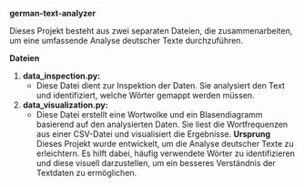 **german-text-analyzer**

Dieses Projekt besteht aus zwei separaten Dateien, die zusammenarbeiten, um eine umfassende Analyse deutscher Texte durchzuführen.

**Dateien**
1. **data_inspection.py:**
    * Diese Datei dient zur Inspektion der Daten. Sie analysiert den Text und identifiziert, welche Wörter gemappt werden müssen.
2. **data_visualization.py:**
    * Diese Datei erstellt eine Wortwolke und ein Blasendiagramm basierend auf den analysierten Daten. Sie liest die Wortfrequenzen aus einer CSV-Datei und visualisiert die Ergebnisse.
**Ursprung**
Dieses Projekt wurde entwickelt, um die Analyse deutscher Texte zu erleichtern. Es hilft dabei, häufig verwendete Wörter zu identifizieren und diese visuell darzustellen, um ein besseres Verständnis der Textdaten zu ermöglichen.

